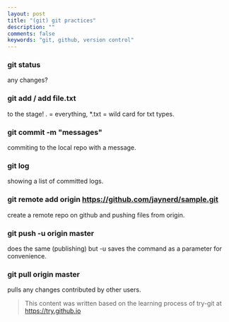 ```yaml
---
layout: post
title: "(git) git practices"
description: ""
comments: false
keywords: "git, github, version control"
---
```


### git status

any changes?

### git add / add file.txt

to the stage! . = everything, *.txt = wild card for txt types.

### git commit -m "messages"

commiting to the local repo with a message.

### git log

showing a list of committed logs.

### git remote add origin https://github.com/jaynerd/sample.git

create a remote repo on github and pushing files from origin.

### git push -u origin master

does the same (publishing) but -u saves the command as a parameter for convenience.

### git pull origin master

pulls any changes contributed by other users.

> This content was written based on the learning process of try-git at https://try.github.io